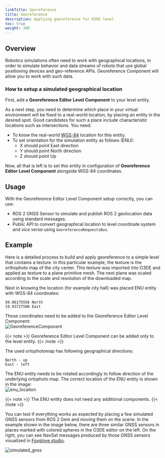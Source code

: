 ```yaml
---
linkTitle: Georeference  
title: Georeference
description: Applying georeference for O3DE level
toc: true
weight: 300
---
```


## Overview

Robotics simulations often need to work with geographical locations, in order to simulate behavior and data streams of robots that use global positioning devices and geo-reference APIs. Georeference Component will allow you to work with such data.

### How to setup a simulated geographical location

First, add a **Georeference Editor Level Component** to your level entity.

As a next step, you need to determine which place in your virtual environment will be fixed to a real-world location, by placing an entity in the desired spot.
Good candidates for such a place include characteristic locations such as intersections. You need:
- To know the real-world [WGS-84](https://en.wikipedia.org/wiki/World_Geodetic_System#WGS84) location for this entity.
- To set orientation for the simulation entity as follows (ENU):
  - X should point East direction
  - Y should point North direction
  - Z should point Up

Now, all that is left is to set this entity in configuration of **Georeference Editor Level Component** alongside WGS-84 coordinates.

## Usage

With the Georeference Editor Level Component setup correctly, you can use:
 - ROS 2 GNSS Sensor to simulate and publish ROS 2 geolocation data using standard messages. 
 - Public API to convert geographical location to level coordinate system and _vice versa_ using `GeoreferenceRequestsBus`. 

## Example

Here is a detailed process to build and apply georeference to a simple level that contains a texture. In this particular example, the texture is the orthophoto map of the city center. 
This texture was imported into O3DE and applied as texture to a plane primitive mesh.
The next plane was scaled according to the scale and resolution of the downloaded map.

Next in knowing the location (for example city hall) was placed ENU entity with WGS-84 coordinates:
```code
50.06175556 North 
19.93727500 East 
```
Those coordinates need to be added to the Georeference Editor Level Component: \
![GeoreferenceComponent](/images/user-guide/interactivity/robotics/georeference_component.png)

{{< note >}}
Georeference Editor Level Component can be added only to the level entity.
{{< /note >}}


The used ortophotomap has following geographical directions:
```code
North - up
East - left
```
The ENU entity needs to be rotated accordingly to follow direction of the underlying ortophoto map.
The correct location of the ENU entity is shown in the image: \
![enu_location](/images/user-guide/interactivity/robotics/enu_location.png)

{{< note >}}
The ENU entity does not need any additional components. 
{{< /note >}}

You can test if everything works as expected by placing a few simulated GNSS sensors from ROS 2 Gem and moving them on the scene.
In the example shown in the image below, there are three similar GNSS sensors in places marked with colored spheres in the O3DE editor on the left.
On the right, you can see NavSat messages produced by those GNSS sensors visualized in [Foxglove studio](https://foxglove.dev). 

![simulated_gnss](/images/user-guide/interactivity/robotics/simulated_gnss.png)

